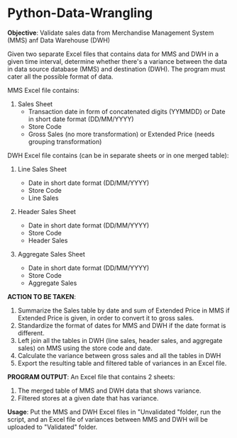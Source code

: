 # Python-Data-Wrangling

**Objective**: Validate sales data from Merchandise Management System (MMS) anf Data Warehouse (DWH)

Given two separate Excel files that contains data for MMS and DWH in a given time interval, determine whether there's a variance 
between the data in data source database (MMS) and destination (DWH). The program must cater all the possible format of data.

MMS Excel file contains: 
1. Sales Sheet 
   - Transaction date in form of concatenated digits (YYMMDD) or Date in short date format (DD/MM/YYYY)
   - Store Code
   - Gross Sales (no more transformation) or Extended Price (needs grouping transformation)

DWH Excel file contains (can be in separate sheets or in one merged table): 
1. Line Sales Sheet 
   - Date in short date format (DD/MM/YYYY)
   - Store Code
   - Line Sales
     
2. Header Sales Sheet 
   - Date in short date format (DD/MM/YYYY)
   - Store Code
   - Header Sales 

3. Aggregate Sales Sheet 
   - Date in short date format (DD/MM/YYYY)
   - Store Code
   - Aggregate Sales

**ACTION TO BE TAKEN**: 
1. Summarize the Sales table by date and sum of Extended Price in MMS if Extended Price is given, in order to convert it to gross sales.
2. Standardize the format of dates for MMS and DWH if the date format is different.
3. Left join all the tables in DWH (line sales, header sales, and aggregate sales) on MMS using the store code and date.
4. Calculate the variance between gross sales and all the tables in DWH 
5. Export the resulting table and filtered table of variances in an Excel file.
   
**PROGRAM OUTPUT**: An Excel file that contains 2 sheets: 
1. The merged table of MMS and DWH data that shows variance.
2. Filtered stores at a given date that has variance.

**Usage**: Put the MMS and DWH Excel files in "Unvalidated "folder, run the script, and an Excel file of variances between MMS and DWH will be uploaded to "Validated" folder.



